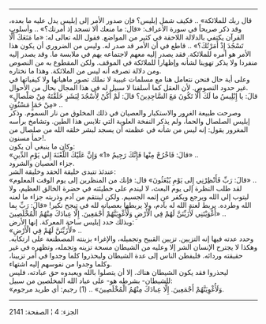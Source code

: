 ------------------------------------------------------------------------

قال ربك للملائكة» .. فكيف شمل إبليس؟ فإن صدور الأمر إلى إبليس يدل عليه
ما بعده، وقد ذكر صريحاً في سورة الأعراف: «قال: ما منعك ألا تسجد إذ
أمرتك؟» .. وأسلوب القرآن يكتفي بالدلالة اللاحقة في كثير من المواضع. فقول
الله تعالى له: «ما مَنَعَكَ أَلَّا تَسْجُدَ إِذْ أَمَرْتُكَ؟» .. قاطع في أن الأمر قد صدر
له. وليس من الضروري أن يكون هذا الأمر هو أمره للملائكة. فقد يصدر إليه
معهم لاجتماعه بهم في ملابسة ما. وقد يصدر إليه منفردا ولا يذكر تهوينا
لشأنه وإظهارا للملائكة في الموقف. ولكن المقطوع به من النصوص ومن دلالة
تصرفه أنه ليس من الملائكة. وهذا ما نختاره.  
وعلى أية حال فنحن نتعامل هنا مع مسلمات غيبية لا نملك تصور ماهياتها ولا
كيفياتها في غير حدود النصوص. لأن العقل كما أسلفنا لا سبيل له في هذا
المجال بحال من الأحوال.  
«قالَ: يا إِبْلِيسُ ما لَكَ أَلَّا تَكُونَ مَعَ السَّاجِدِينَ؟ قالَ: لَمْ أَكُنْ لِأَسْجُدَ لِبَشَرٍ خَلَقْتَهُ
مِنْ صَلْصالٍ مِنْ حَمَإٍ مَسْنُونٍ» ..  
وصرحت طبيعة الغرور والاستكبار والعصيان في ذلك المخلوق من نار السموم.
وذكر إبليس الصلصال والحمأ، ولم يذكر النفخة العلوية التي تلابس هذا الطين.
وتشامخ برأسه المغرور يقول: إنه ليس من شأنه في عظمته أن يسجد لبشر خلقه
الله من صلصال من حمأ مسنون!.  
وكان ما ينبغي أن يكون:  
«قالَ: فَاخْرُجْ مِنْها فَإِنَّكَ رَجِيمٌ «1» وَإِنَّ عَلَيْكَ اللَّعْنَةَ إِلى يَوْمِ الدِّينِ» ..  
جزاء العصيان والشرود.  
عندئذ تتبدى خليقة الحقد وخليقة الشر:  
«قالَ: رَبِّ فَأَنْظِرْنِي إِلى يَوْمِ يُبْعَثُونَ» قال: فإنك من المنظرين إلى يوم الوقت
المعلوم» ..  
لقد طلب النظرة إلى يوم البعث، لا ليندم على خطيئته في حضرة الخالق العظيم،
ولا ليتوب إلى الله ويرجع ويكفر عن إثمه الجسيم. ولكن لينتقم من آدم وذريته
جزاء ما لعنه الله وطرده. يربط لعنة الله له بآدم، ولا يربطها بعصيانه لله
في تبجح نكير! «قالَ: رَبِّ بِما أَغْوَيْتَنِي لَأُزَيِّنَنَّ لَهُمْ فِي الْأَرْضِ وَلَأُغْوِيَنَّهُمْ أَجْمَعِينَ.
إِلَّا عِبادَكَ مِنْهُمُ الْمُخْلَصِينَ» ..  
وبذلك حدد إبليس ساحة المعركة. إنها الأرض:  
«لَأُزَيِّنَنَّ لَهُمْ فِي الْأَرْضِ» ..  
وحدد عدته فيها إنه التزيين. تزيين القبيح وتجميله، والإغراء بزينته
المصطنعة على ارتكابه. وهكذا لا يجترح الإنسان الشر إلا وعليه من الشيطان
مسحة تزينه وتجمله، وتظهره في غير حقيقته وردائه. فليفطن الناس إلى عدة
الشيطان وليحذروا كلما وجدوا في أمر تزيينا، وكلما وجدوا من نفوسهم إليه
اشتهاء.  
ليحذروا فقد يكون الشيطان هناك. إلا أن يتصلوا بالله ويعبدوه حق عبادته،
فليس للشيطان- بشرطه هو- على عباد الله المخلصين من سبيل:  
«وَلَأُغْوِيَنَّهُمْ أَجْمَعِينَ. إِلَّا عِبادَكَ مِنْهُمُ الْمُخْلَصِينَ» .. (1) رجيم: أي طريد مرجوم.

------------------------------------------------------------------------

الجزء: 4 ¦ الصفحة: 2141
